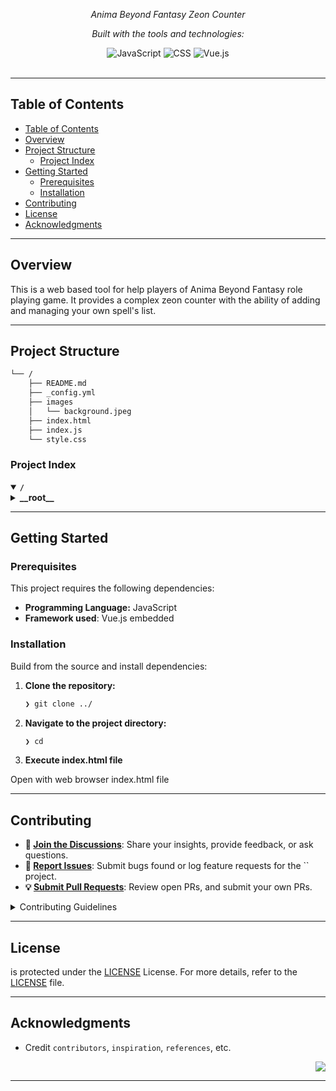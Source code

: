 <div id="top">

<!-- HEADER STYLE: CLASSIC -->
<div align="center">


<em>Anima Beyond Fantasy Zeon Counter</em>

<!-- BADGES -->
<!-- local repository, no metadata badges. -->

<em>Built with the tools and technologies:</em>

<img src="https://img.shields.io/badge/JavaScript-F7DF1E.svg?style=default&logo=JavaScript&logoColor=black" alt="JavaScript">
<img src="https://img.shields.io/badge/CSS-663399.svg?style=default&logo=CSS&logoColor=white" alt="CSS">
<img src="https://img.shields.io/badge/-Vue.js-4fc08d?style=flat&logo=vuedotjs&logoColor=white" alt="Vue.js">

</div>
<br>

---

## Table of Contents

- [Table of Contents](#table-of-contents)
- [Overview](#overview)
- [Project Structure](#project-structure)
  - [Project Index](#project-index)
- [Getting Started](#getting-started)
  - [Prerequisites](#prerequisites)
  - [Installation](#installation)
- [Contributing](#contributing)
- [License](#license)
- [Acknowledgments](#acknowledgments)

---

## Overview

This is a web based tool for help players of Anima Beyond Fantasy role playing game. It provides a complex zeon counter with the ability of adding and managing your own spell's list.

---

## Project Structure

```sh
└── /
    ├── README.md
    ├── _config.yml
    ├── images
    │   └── background.jpeg
    ├── index.html
    ├── index.js
    └── style.css
```

### Project Index

<details open>
    <summary><b><code>/</code></b></summary>
    <!-- __root__ Submodule -->
    <details>
        <summary><b>__root__</b></summary>
        <blockquote>
            <div class='directory-path' style='padding: 8px 0; color: #666;'>
                <code><b>⦿ __root__</b></code>
            <table style='width: 100%; border-collapse: collapse;'>
            <thead>
                <tr style='background-color: #f8f9fa;'>
                    <th style='width: 30%; text-align: left; padding: 8px;'>File Name</th>
                    <th style='text-align: left; padding: 8px;'>Summary</th>
                </tr>
            </thead>
                <tr style='border-bottom: 1px solid #eee;'>
                    <td style='padding: 8px;'><b><a href='/index.js'>index.js</a></b></td>
                    <td style='padding: 8px;'>- Index.js serves as the applications entry point, initiating the main program flow<br>- It orchestrates the loading and interaction of core modules, establishing connections to external services and databases if necessary<br>- The files execution triggers the application's functionality, making it the central component for launching and managing the entire system.</td>
                </tr>
                <tr style='border-bottom: 1px solid #eee;'>
                    <td style='padding: 8px;'><b><a href='/_config.yml'>_config.yml</a></b></td>
                    <td style='padding: 8px;'>- Config.yml specifies the Jekyll theme Merlot for the project<br>- It acts as a central configuration file, defining the visual presentation of the website<br>- Within the broader project architecture, this file dictates the overall aesthetic and user interface, leveraging the themes pre-built features and styling<br>- The theme selection impacts the sites appearance and user experience.</td>
                </tr>
                <tr style='border-bottom: 1px solid #eee;'>
                    <td style='padding: 8px;'><b><a href='/style.css'>style.css</a></b></td>
                    <td style='padding: 8px;'>- The <code>style.css</code> file defines the visual presentation of the web application<br>- It sets background images, container padding, element margins, and button styles<br>- Responsive design is implemented using media queries to adjust layout for different screen sizes<br>- The styles also address specific elements, such as input fields and icons, ensuring consistent visual appeal and user experience across the application.</td>
                </tr>
                <tr style='border-bottom: 1px solid #eee;'>
                    <td style='padding: 8px;'><b><a href='/index.html'>index.html</a></b></td>
                    <td style='padding: 8px;'>- The <code>index.html</code> file serves as the main entry point for the Zeon Counter web application<br>- It uses Bootstrap and Feather Icons for styling and incorporates Vue.js to create an interactive user interface for tracking and managing various numerical values (presumably related to a game or application called Zeon)<br>- The file's purpose is to present this interactive counter to the user within a web browser.</td>
                </tr>
            </table>
        </blockquote>
    </details>
</details>

---

## Getting Started

### Prerequisites

This project requires the following dependencies:

- **Programming Language:** JavaScript
- **Framework used**: Vue.js embedded 

### Installation

Build  from the source and install dependencies:

1. **Clone the repository:**

    ```sh
    ❯ git clone ../
    ```

2. **Navigate to the project directory:**

    ```sh
    ❯ cd 
    ```

3. **Execute index.html file**

Open with web browser index.html file

---

## Contributing

- **💬 [Join the Discussions](https://LOCAL///discussions)**: Share your insights, provide feedback, or ask questions.
- **🐛 [Report Issues](https://LOCAL///issues)**: Submit bugs found or log feature requests for the `` project.
- **💡 [Submit Pull Requests](https://LOCAL///blob/main/CONTRIBUTING.md)**: Review open PRs, and submit your own PRs.

<details closed>
<summary>Contributing Guidelines</summary>

1. **Fork the Repository**: Start by forking the project repository to your LOCAL account.
2. **Clone Locally**: Clone the forked repository to your local machine using a git client.
   ```sh
   git clone ./
   ```
3. **Create a New Branch**: Always work on a new branch, giving it a descriptive name.
   ```sh
   git checkout -b new-feature-x
   ```
4. **Make Your Changes**: Develop and test your changes locally.
5. **Commit Your Changes**: Commit with a clear message describing your updates.
   ```sh
   git commit -m 'Implemented new feature x.'
   ```
6. **Push to LOCAL**: Push the changes to your forked repository.
   ```sh
   git push origin new-feature-x
   ```
7. **Submit a Pull Request**: Create a PR against the original project repository. Clearly describe the changes and their motivations.
8. **Review**: Once your PR is reviewed and approved, it will be merged into the main branch. Congratulations on your contribution!
</details>

---

## License

 is protected under the [LICENSE](https://choosealicense.com/licenses) License. For more details, refer to the [LICENSE](https://choosealicense.com/licenses/) file.

---

## Acknowledgments

- Credit `contributors`, `inspiration`, `references`, etc.

<div align="right">

[![][back-to-top]](#top)

</div>


[back-to-top]: https://img.shields.io/badge/-BACK_TO_TOP-151515?style=flat-square


---
